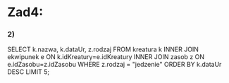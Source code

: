 # Zad4:

### 2)
SELECT k.nazwa, k.dataUr, z.rodzaj FROM kreatura k INNER JOIN ekwipunek e ON k.idKreatury=e.idKreatury INNER JOIN zasob z ON e.idZasobu=z.idZasobu WHERE z.rodzaj = "jedzenie" ORDER BY k.dataUr DESC LIMIT 5;
